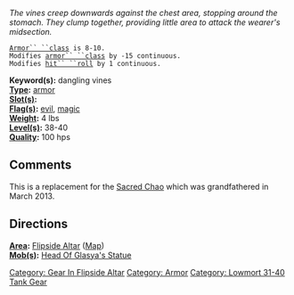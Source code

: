 *The vines creep downwards against the chest area, stopping around the
stomach. They clump together, providing little area to attack the
wearer's midsection.*

[`Armor`` ``class`](Armor_Values "wikilink")` is 8-10.`  
`Modifies `[`armor`` ``class`](Armor_Class "wikilink")` by -15 continuous.`  
`Modifies `[`hit`` ``roll`](Hit_Roll "wikilink")` by 1 continuous.`

**Keyword(s):** dangling vines  
**[Type](:Category:_Object_Types "wikilink"):**
[armor](:Category:_Armor "wikilink")  
**[Slot(s)](Object_Slots "wikilink"):** <worn around neck>  
**[Flag(s)](:Category:_Object_Flags "wikilink"):**
[evil](Evil_Flag "wikilink"), [magic](Magic_Flag "wikilink")  
**[Weight](Object_Weight "wikilink"):** 4 lbs  
**[Level(s)](Object_Level "wikilink"):** 38-40  
**[Quality](Object_Quality "wikilink"):** 100 hps  

## Comments

This is a replacement for the [Sacred Chao](Sacred_Chao "wikilink")
which was grandfathered in March 2013.

## Directions

**[Area](:Category:_Areas "wikilink"):** [ Flipside
Altar](:Category:_Flipside_Altar "wikilink")
([Map](Flipside_Altar_Map "wikilink"))  
**[Mob(s)](:Category:_Mobs "wikilink"):** [Head Of Glasya's
Statue](Head_Of_Glasya's_Statue "wikilink")  

[Category: Gear In Flipside
Altar](Category:_Gear_In_Flipside_Altar "wikilink") [Category:
Armor](Category:_Armor "wikilink") [Category: Lowmort 31-40 Tank
Gear](Category:_Lowmort_31-40_Tank_Gear "wikilink")
